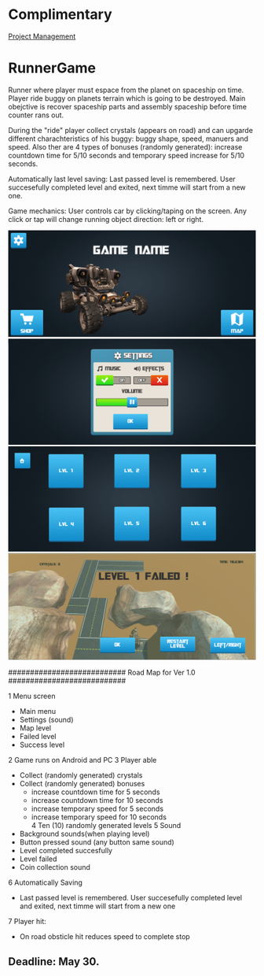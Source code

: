 # Complimentary
[Project Management](https://trello.com/b/kXCPCoAB/runner-game)

# RunnerGame
Runner where player must espace from the planet on spaceship on time. Player ride buggy on planets terrain which is going to be destroyed. Main obejctive is recover spaceship parts and assembly spaceship before time counter rans out. 

During the "ride" player collect crystals (appears on road) and can upgarde different charachteristics of his buggy: buggy shape, speed, manuers and speed. Also ther are 4 types of bonuses (randomly generated): increase countdown time for 5/10 seconds and temporary speed increase for 5/10 seconds.

Automatically last level saving: Last passed level is remembered. User succesefully completed level and exited, next timme will start from a new one.

Game mechanics:
User controls car by clicking/taping on the screen. Any click or tap will change running object direction: left or right.


![GitHub Logo](/media/MainMenu.png)
![GitHub Logo](/media/Settings.PNG)
![GitHub Logo](/media/LevelMap.PNG)
![GitHub Logo](/media/LevelFailed.PNG)

###########################   Road Map for Ver 1.0    ###########################

1 Menu screen
  - Main menu
  - Settings (sound)
  - Map level
  - Failed level
  - Success level

2 Game runs on Android and PC
3 Player able
  - Collect (randomly generated) crystals
  - Collect (randomly generated) bonuses
    - increase countdown time for 5 seconds
    - increase countdown time for 10 seconds
    - increase temporary speed for 5 seconds
    - increase temporary speed for 10 seconds    
4 Ten (10) randomly generated levels
5 Sound
  - Background sounds(when playing level)
  - Button pressed sound (any button same sound)
  - Level completed succesfully
  - Level failed
  - Coin collection sound

6 Automatically Saving
  - Last passed level is remembered. User succesefully completed level and exited, next timme will start from a new one

7 Player hit:
  - On road obsticle hit reduces speed to complete stop

 
## Deadline: May 30.
